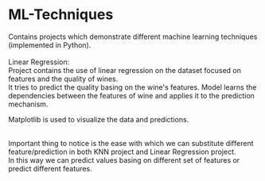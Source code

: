 # ML-Techniques
Contains projects which demonstrate different machine learning techniques (implemented in Python).</br></br>
Linear Regression:</br>
Project contains the use of linear regression on the dataset focused on features and the quality of wines.</br>
It tries to predict the quality basing on the wine's features. Model learns the dependencies between the features
of wine and applies it to the prediction mechanism.</br> 

Matplotlib is used to visualize the data and predictions.</br> </br> 

Important thing to notice is the ease with which we can substitute different feature/prediction in both KNN project and Linear Regression project.</br> 
In this way we can predict values basing on different set of features or predict different features.
